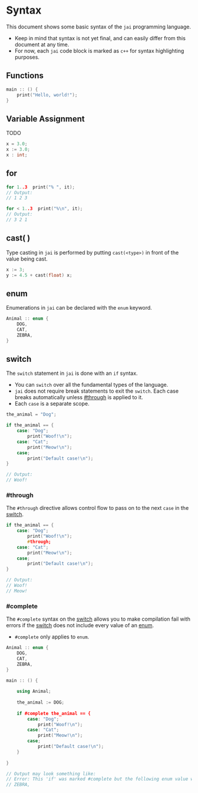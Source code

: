 # Syntax

This document shows some basic syntax of the `jai` programming language.

* Keep in mind that syntax is not yet final, and can easily differ from this document at any time.
* For now, each `jai` code block is marked as `c++` for syntax highlighting purposes.

## Functions

```c++
main :: () {
	print("Hello, world!");
}
```

## Variable Assignment

TODO

```c++
x = 3.0;
x := 3.0;
x : int;
```

## for

```c++
for 1..3  print("% ", it);
// Output:
// 1 2 3 

for < 1..3  print("%\n", it);
// Output:
// 3 2 1 
```

## cast( )

Type casting  in `jai` is performed by putting `cast(<type>)` in front of the value being cast.

```c++
x := 3;
y := 4.5 + cast(float) x;
```

## enum

Enumerations in `jai` can be declared with the `enum` keyword.

```c++
Animal :: enum {
	DOG,
	CAT,
	ZEBRA,
}
```

## switch

The `switch` statement in `jai` is done with an `if` syntax.

* You can `switch` over all the fundamental types of the language.
* `jai` does not require break statements to exit the `switch`. Each case breaks automatically unless [#through](#through) is applied to it.
* Each `case` is a separate scope.

```c++
the_animal = "Dog";

if the_animal == {
	case: "Dog";
		print("Woof!\n");
	case: "Cat";
		print("Meow!\n");
	case;
		print("Default case!\n");
}

// Output:
// Woof!
```

### #through

The `#through` directive allows control flow to pass on to the next `case` in the [switch](#switch).

```c++
if the_animal == {
	case: "Dog";
		print("Woof!\n");
		#through;
	case: "Cat";
		print("Meow!\n");
	case;
		print("Default case!\n");
}

// Output:
// Woof!
// Meow!
```

### #complete

The `#complete` syntax on the [switch](#switch) allows you to make compilation fail with errors if the [switch](#switch) does not include every value of an [enum](#enum).

* `#complete` only applies to `enum`.

```c++
Animal :: enum {
	DOG,
	CAT,
	ZEBRA,
}

main :: () {
	
	using Animal;
	
	the_animal := DOG;
	
	if #complete the_animal == {
        case: "Dog";
            print("Woof!\n");
        case: "Cat";
            print("Meow!\n");
        case;
            print("Default case!\n");
	}
	
}

// Output may look something like:
// Error: This 'if' was marked #complete but the following enum value was missing:
// ZEBRA,
```
